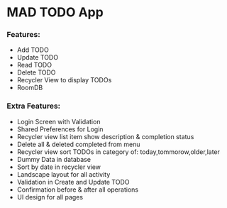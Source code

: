 # MAD TODO App

### Features:
- Add TODO
- Update TODO
- Read TODO
- Delete TODO
- Recycler View to display TODOs
- RoomDB

### Extra Features:
- Login Screen with Validation
- Shared Preferences for Login
- Recycler view list item show description & completion status
- Delete all & deleted completed from menu
- Recycler view sort TODOs in category of: today,tommorow,older,later
- Dummy Data in database
- Sort by date in recycler view
- Landscape layout for all activity
- Validation in Create and Update TODO
- Confirmation before & after all operations
- UI design for all pages
